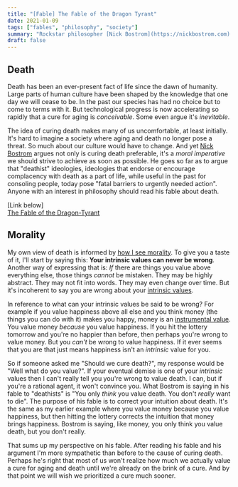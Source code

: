 ```yaml
---
title: "[Fable] The Fable of the Dragon Tyrant"
date: 2021-01-09
tags: ["fables", "philosophy", "society"]
summary: "Rockstar philosopher [Nick Bostrom](https://nickbostrom.com) uses fable to convince us why humanity must cure death _as quickly as possible_."
draft: false
---
```

## Death
Death has been an ever-present fact of life since the dawn of humanity. Large parts of human culture have been shaped by the knowledge that one day we will cease to be. In the past our species has had no choice but to come to terms with it. But technological progress is now accelerating so rapidly that a cure for aging is _conceivable_. Some even argue it's _inevitable_.

The idea of curing death makes many of us uncomfortable, at least initially. It's hard to imagine a society where aging and death no longer pose a threat. So much about our culture would have to change. And yet [Nick Bostrom](https://nickbostrom.com) argues not only is curing death preferable, it's a _moral imperative_ we should strive to achieve as soon as possible. He goes so far as to argue that "deathist" ideologies, ideologies that endorse or encourage complacency with death as a part of life, while useful in the past for consoling people, today pose "fatal barriers to urgently needed action". Anyone with an interest in philosophy should read his fable about death.

\[Link below\]  
[The Fable of the Dragon-Tyrant](https://nickbostrom.com/fable/dragon.html)

## Morality
My own view of death is informed by [how I see morality](/metaethics). To give you a taste of it, I'll start by saying this: __Your intrinsic values can never be wrong__. Another way of expressing that is: _If_ there are things you value above everything else, those things _cannot_ be mistaken. They may be highly abstract. They may not fit into words. They may even change over time. But it's incoherent to say you are wrong about your [intrinsic values](https://en.wikipedia.org/wiki/Intrinsic_value_%28ethics%29).

In reference to what can your intrinsic values be said to be wrong? For example if you value happiness above all else and you think money (the things you can do with it) makes you happy, money is an [instrumental value](https://en.wikipedia.org/wiki/Instrumental_value). You value money _because_ you value happiness. If you hit the lottery tomorrow and you're no happier than before, then perhaps you're wrong to value money. But you _can't_ be wrong to value happiness. If it ever seems that you are that just means happiness isn't an _intrinsic_ value for you.

So if someone asked me "Should we cure death?", my response would be "Well what do you value?". If your eventual demise is one of your _intrinsic_ values then I can't really tell you you're wrong to value death. I can, but if you're a rational agent, it won't convince you. What Bostrom is saying in his fable to "deathists" is "You only _think_ you value death. You don't _really_ want to die". The purpose of his fable is to correct your intuition about death. It's the same as my earlier example where you value money because you value happiness, but then hitting the lottery corrects the intuition that money brings happiness. Bostrom is saying, like money, you only think you value death, but you don't really.

That sums up my perspective on his fable. After reading his fable and his argument I'm more sympathetic than before to the cause of curing death. Perhaps he's right that most of us won't realize how much we actually value a cure for aging and death until we're already on the brink of a cure. And by that point we will wish we prioritized a cure much sooner.

